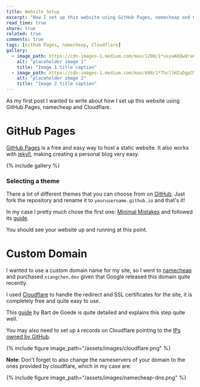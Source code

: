 ```yaml
---
title: Website Setup
excerpt: "How I set up this website using GitHub Pages, namecheap and Cloudflare"
read_time: true
share: true
related: true
comments: true
tags: [Github Pages, namecheap, Cloudflare]
gallery:
  - image_path: https://cdn-images-1.medium.com/max/1200/1*osyaA6QwQra6llfoFYAOkw.png
    alt: "placeholder image 1"
    title: "Image 1 title caption"
  - image_path: https://cdn-images-1.medium.com/max/600/1*ThcllHZuDgpCMUCjYLqQag.png
    alt: "placeholder image 2"
    title: "Image 2 title caption"
---
```

As my first post I wanted to write about how I set up this website using GitHub Pages, namecheap and Cloudflare.
# GitHub Pages
[GitHub Pages](https://pages.github.com/) is a free and easy way to host a static website. It also works with [jekyll](https://jekyllrb.com/), making creating a personal blog very easy.

{% include gallery %}

### Selecting a theme
There a lot of different themes that you can choose from on [GitHub](https://github.com/topics/jekyll-theme). Just fork the repository and rename it to `yourusername.github.io` and that's it!

In my case I pretty much chose the first one: [Minimal Mistakes](https://github.com/mmistakes/minimal-mistakes) and followed its [guide](https://mmistakes.github.io/minimal-mistakes/docs/quick-start-guide/).

You should see your website up and running at this point.

# Custom Domain
I wanted to use a custom domain name for my site, so I went to [namecheap](https://www.namecheap.com/) and purchased `xiangchen.dev` given that Google released this domain quite recently.

I used [Cloudflare](https://www.cloudflare.com/) to handle the redirect and SSL certificates for the site, it is completely free and quite easy to use.

This [guide](https://bart.degoe.de/free-ssl-on-github-pages-with-a-custom-domain/) by Bart de Goede is quite detailed and explains this step quite well.

You may also need to set up `A` records on Cloudflare pointing to the [IPs owned by GitHub](https://help.github.com/en/articles/setting-up-an-apex-domain#configuring-a-records-with-your-dns-provider).

{% include figure image_path="/assets/images/cloudflare.png" %}

**Note**: Don't forget to also change the nameservers of your domain to the ones provided by cloudflare, which in my case are:

{% include figure image_path="/assets/images/namecheap-dns.png" %}
